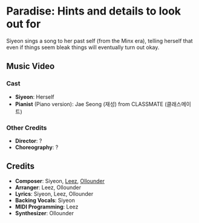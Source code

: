 # Paradise: Hints and details to look out for

Siyeon sings a song to her past self (from the Minx era), telling herself that even if things seem bleak things will eventually turn out okay.

## Music Video

### Cast

* **Siyeon**: Herself
* **Pianist** (Piano version): Jae Seong (재성) from CLASSMATE (클래스메이트)

### Other Credits

* **Director**: ?
* **Choreography**: ?

## Credits

* **Composer**: Siyeon, [Leez](https://www.discogs.com/artist/6450670-Leez-2), [Ollounder](https://www.discogs.com/artist/6450665-Ollounder)
* **Arranger**: Leez, Ollounder
* **Lyrics**: Siyeon, Leez, Ollounder
* **Backing Vocals**: Siyeon
* **MIDI Programming**: Leez
* **Synthesizer**: Ollounder
